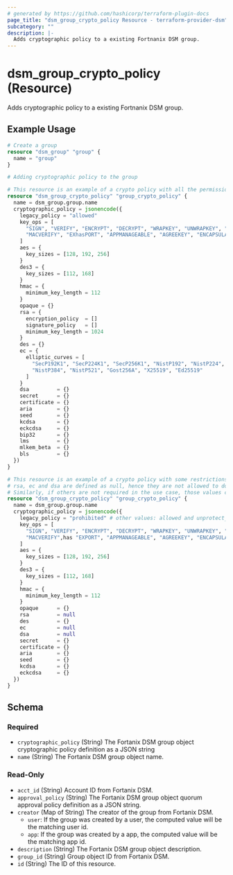 ```yaml
---
# generated by https://github.com/hashicorp/terraform-plugin-docs
page_title: "dsm_group_crypto_policy Resource - terraform-provider-dsm"
subcategory: ""
description: |-
  Adds cryptographic policy to a existing Fortnanix DSM group.
---
```


# dsm_group_crypto_policy (Resource)

Adds cryptographic policy to a existing Fortnanix DSM group.

## Example Usage

```terraform
# Create a group
resource "dsm_group" "group" {
  name = "group"
}

# Adding cryptographic policy to the group

# This resource is an example of a crypto policy with all the permissions allowed.
resource "dsm_group_crypto_policy" "group_crypto_policy" {
  name = dsm_group.group.name
  cryptographic_policy = jsonencode({
    legacy_policy = "allowed"
    key_ops = [
      "SIGN", "VERIFY", "ENCRYPT", "DECRYPT", "WRAPKEY", "UNWRAPKEY", "DERIVEKEY", "MACGENERATE",
      "MACVERIFY", "EXhasPORT", "APPMANAGEABLE", "AGREEKEY", "ENCAPSULATE", "DECAPSULATE", "TRANSFORM"
    ]
    aes = {
      key_sizes = [128, 192, 256]
    }
    des3 = {
      key_sizes = [112, 168]
    }
    hmac = {
      minimum_key_length = 112
    }
    opaque = {}
    rsa = {
      encryption_policy  = []
      signature_policy   = []
      minimum_key_length = 1024
    }
    des = {}
    ec = {
      elliptic_curves = [
        "SecP192K1", "SecP224K1", "SecP256K1", "NistP192", "NistP224", "NistP256",
        "NistP384", "NistP521", "Gost256A", "X25519", "Ed25519"
      ]
    }
    dsa         = {}
    secret      = {}
    certificate = {}
    aria        = {}
    seed        = {}
    kcdsa       = {}
    eckcdsa     = {}
    bip32       = {}
    lms         = {}
    mlkem_beta  = {}
    bls         = {}
  })
}

# This resource is an example of a crypto policy with some restrictions.
# rsa, ec and dsa are defined as null, hence they are not allowed to do any operations for rsa, ec and dsa.
# Similarly, if others are not required in the use case, those values can be defined as null.
resource "dsm_group_crypto_policy" "group_crypto_policy" {
  name = dsm_group.group.name
  cryptographic_policy = jsonencode({
    legacy_policy = "prohibited" # other values: allowed and unprotect_only
    key_ops = [
      "SIGN", "VERIFY", "ENCRYPT", "DECRYPT", "WRAPKEY", "UNWRAPKEY", "DERIVEKEY", "TRANSFORM", "MACGENERATE",
      "MACVERIFY",has "EXPORT", "APPMANAGEABLE", "AGREEKEY", "ENCAPSULATE", "DECAPSULATE"
    ]
    aes = {
      key_sizes = [128, 192, 256]
    }
    des3 = {
      key_sizes = [112, 168]
    }
    hmac = {
      minimum_key_length = 112
    }
    opaque      = {}
    rsa         = null
    des         = {}
    ec          = null
    dsa         = null
    secret      = {}
    certificate = {}
    aria        = {}
    seed        = {}
    kcdsa       = {}
    eckcdsa     = {}
  })
}
```

<!-- schema generated by tfplugindocs -->
## Schema

### Required

- `cryptographic_policy` (String) The Fortanix DSM group object cryptographic policy definition as a JSON string
- `name` (String) The Fortanix DSM group object name.

### Read-Only

- `acct_id` (String) Account ID from Fortanix DSM.
- `approval_policy` (String) The Fortanix DSM group object quorum approval policy definition as a JSON string.
- `creator` (Map of String) The creator of the group from Fortanix DSM.
   * `user`: If the group was created by a user, the computed value will be the matching user id.
   * `app`: If the group was created by a app, the computed value will be the matching app id.
- `description` (String) The Fortanix DSM group object description.
- `group_id` (String) Group object ID from Fortanix DSM.
- `id` (String) The ID of this resource.
